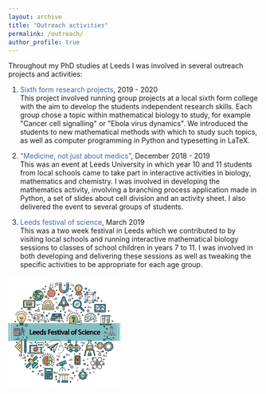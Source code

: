 ```yaml
---
layout: archive
title: "Outreach activities"
permalink: /outreach/
author_profile: true
---
```


Throughout my PhD studies at Leeds I was involved in several outreach projects and activities:

1. <span style="color:#47689e">Sixth form research projects</span>, 2019 - 2020  
This project involved running group projects at a local sixth form college with the aim to develop the students independent research skills. Each group chose a topic within mathematical biology to study, for example "Cancer cell signalling" or "Ebola virus dynamics". We introduced the students to new mathematical methods with which to study such topics, as well as computer programming in Python and typesetting in LaTeX.  

2. <span style="color:#47689e">"Medicine, not just about medics"</span>, December 2018 - 2019  
This was an event at Leeds University in which year 10 and 11 students from local schools came to take part in interactive activities in biology, mathematics and chemistry. I was involved in developing the mathematics activity, involving a branching process application made in Python, a set of slides about cell division and an activity sheet. I also delivered the event to several groups of students.

3. <span style="color:#47689e">Leeds festival of science</span>, March 2019  
This was a two week festival in Leeds which we contributed to by visiting local schools and running interactive mathematical biology sessions to classes of school children in years 7 to 11. I was involved in both developing and delivering these sessions as well as tweaking the specific activities to be appropriate for each age group.

<img src="/images/lfos.png?raw=true"/>
